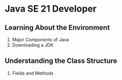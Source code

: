 # Java SE 21 Developer

## Learning About the Environment

1. Major Components of Java
2. Downloading a JDK

## Understanding the Class Structure

1. Fields and Methods



